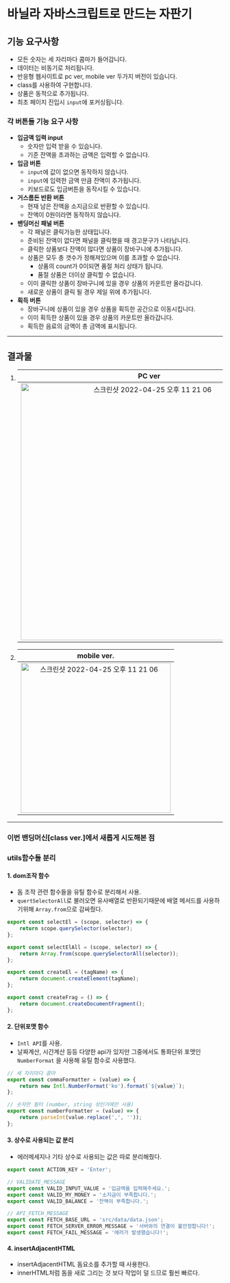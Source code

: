 # 바닐라 자바스크립트로 만드는 자판기

## 기능 요구사항

-   모든 숫자는 세 자리마다 콤마가 들어갑니다.
-   데이터는 비동기로 처리됩니다.
-   반응형 웹사이트로 pc ver, mobile ver 두가지 버전이 있습니다.
-   class를 사용하여 구현합니다.
-   상품은 동적으로 추가됩니다.
-   최초 페이지 진입시 `input`에 포커싱됩니다.

### 각 버튼들 기능 요구 사항

-   **입금액 입력 input**
    -   숫자만 입력 받을 수 있습니다.
    -   기준 잔액을 초과하는 금액은 입력할 수 없습니다.
-   **입금 버튼**
    -   `input`에 값이 없으면 동작하지 않습니다.
    -   `input`에 입력한 금액 만큼 잔액이 추가됩니다.
    -   키보드로도 입금버튼을 동작시킬 수 있습니다.
-   **거스름돈 반환 버튼**
    -   현재 남은 잔액을 소지금으로 반환할 수 있습니다.
    -   잔액이 0원이라면 동작하지 않습니다.
-   **밴딩머신 패널 버튼**
    -   각 패널은 클릭가능한 상태입니다.
    -   준비된 잔액이 없다면 패널을 클릭했을 때 경고문구가 나타납니다.
    -   클릭한 상품보다 잔액이 많다면 상품이 장바구니에 추가됩니다.
    -   상품은 모두 총 갯수가 정해져있으며 이를 초과할 수 없습니다.
        -   상품의 count가 0이되면 품절 처리 상태가 됩니다.
        -   품절 상품은 더이상 클릭할 수 없습니다.
    -   이미 클릭한 상품이 장바구니에 있을 경우 상품의 카운트만 올라갑니다.
    -   새로운 상품이 클릭 될 경우 제일 위에 추가됩니다.
-   **획득 버튼**
    -   장바구니에 상품이 있을 경우 상품을 획득한 공간으로 이동시킵니다.
    -   이미 획득한 상품이 있을 경우 상품의 카운트만 올라갑니다.
    -   획득한 음료의 금액이 총 금액에 표시됩니다.

---

## 결과물

1. |                                                                                    PC ver                                                                                     |
   | :---------------------------------------------------------------------------------------------------------------------------------------------------------------------------: |
   | <img width="600" alt="스크린샷 2022-04-25 오후 11 21 06" src="https://user-images.githubusercontent.com/97894417/165108638-df65156a-a15c-47ca-8ac6-48eb0baba2fe.png"> |

2. |                                                                                  mobile ver.                                                                                  |
   | :---------------------------------------------------------------------------------------------------------------------------------------------------------------------------: |
   | <img width="350" alt="스크린샷 2022-04-25 오후 11 21 06" src="https://user-images.githubusercontent.com/97894417/165109592-e18d9528-4f6e-4923-aaba-0f9814dcb58c.png"> |

---

### 이번 밴딩머신[class ver.]에서 새롭게 시도해본 점

### utils함수들 분리

#### 1. dom조작 함수

-   돔 조작 관련 함수들을 유틸 함수로 분리해서 사용.
-   `quertSelectorAll`로 불러오면 유사배열로 반환되기때문에 배열 메서드를 사용하기위해 `Array.from`으로 감싸줬다.

```js
export const selectEl = (scope, selector) => {
    return scope.querySelector(selector);
};

export const selectElAll = (scope, selector) => {
    return Array.from(scope.querySelectorAll(selector));
};

export const createEl = (tagName) => {
    return document.createElement(tagName);
};

export const createFrag = () => {
    return document.createDocumentFragment();
};
```

#### 2. 단위포맷 함수

-   `Intl API`를 사용.
-   날짜계산, 시간계산 등등 다양한 api가 있지만 그중에서도 통화단위 포맷인 `NumberFormat` 을 사용해 유틸 함수로 사용했다.

```js
// 세 자리마다 콤마
export const commaFormatter = (value) => {
    return new Intl.NumberFormat('ko').format(`${value}`);
};

// 숫자만 필터 (number, string 섞인거에만 사용)
export const numberFormatter = (value) => {
    return parseInt(value.replace(',', ''));
};
```

#### 3. 상수로 사용되는 값 분리

-   에러메세지나 기타 상수로 사용되는 값은 따로 분리해줬다.

```js
export const ACTION_KEY = 'Enter';

// VALIDATE_MESSAGE
export const VALID_INPUT_VALUE = '입금액을 입력해주세요.';
export const VALID_MY_MONEY = '소지금이 부족합니다.';
export const VALID_BALANCE = '잔액이 부족합니다.';

// API_FETCH_MESSAGE
export const FETCH_BASE_URL = 'src/data/data.json';
export const FETCH_SERVER_ERROR_MESSAGE = '서버와의 연결이 불안정합니다!';
export const FETCH_FAIL_MESSAGE = '에러가 발생했습니다!';
```

#### 4. insertAdjacentHTML

-   insertAdjacentHTML 돔요소를 추가할 때 사용한다.
-   innerHTML처럼 돔을 새로 그리는 것 보다 작업이 덜 드므로 훨씬 빠르다.
